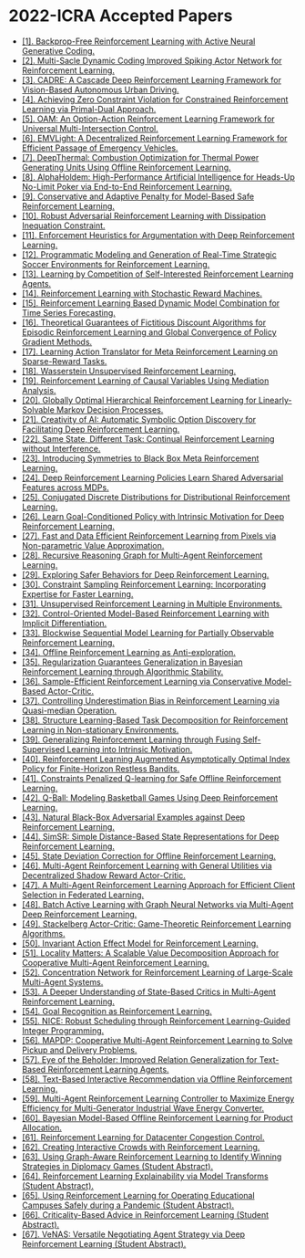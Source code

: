 # 2022-ICRA Accepted Papers

 - [[1]. Backprop-Free Reinforcement Learning with Active Neural Generative Coding.](https://ojs.aaai.org/index.php/AAAI/article/view/19876)
 - [[2]. Multi-Sacle Dynamic Coding Improved Spiking Actor Network for Reinforcement Learning.](https://ojs.aaai.org/index.php/AAAI/article/view/19879)
 - [[3]. CADRE: A Cascade Deep Reinforcement Learning Framework for Vision-Based Autonomous Urban Driving.](https://ojs.aaai.org/index.php/AAAI/article/view/20259)
 - [[4]. Achieving Zero Constraint Violation for Constrained Reinforcement Learning via Primal-Dual Approach.](https://ojs.aaai.org/index.php/AAAI/article/view/20281)
 - [[5]. OAM: An Option-Action Reinforcement Learning Framework for Universal Multi-Intersection Control.](https://ojs.aaai.org/index.php/AAAI/article/view/20378)
 - [[6]. EMVLight: A Decentralized Reinforcement Learning Framework for Efficient Passage of Emergency Vehicles.](https://ojs.aaai.org/index.php/AAAI/article/view/20383)
 - [[7]. DeepThermal: Combustion Optimization for Thermal Power Generating Units Using Offline Reinforcement Learning.](https://ojs.aaai.org/index.php/AAAI/article/view/20393)
 - [[8]. AlphaHoldem: High-Performance Artificial Intelligence for Heads-Up No-Limit Poker via End-to-End Reinforcement Learning.](https://ojs.aaai.org/index.php/AAAI/article/view/20394)
 - [[9]. Conservative and Adaptive Penalty for Model-Based Safe Reinforcement Learning.](https://ojs.aaai.org/index.php/AAAI/article/view/20478)
 - [[10]. Robust Adversarial Reinforcement Learning with Dissipation Inequation Constraint.](https://ojs.aaai.org/index.php/AAAI/article/view/20481)
 - [[11]. Enforcement Heuristics for Argumentation with Deep Reinforcement Learning.](https://ojs.aaai.org/index.php/AAAI/article/view/20497)
 - [[12]. Programmatic Modeling and Generation of Real-Time Strategic Soccer Environments for Reinforcement Learning.](https://ojs.aaai.org/index.php/AAAI/article/view/20549)
 - [[13]. Learning by Competition of Self-Interested Reinforcement Learning Agents.](https://ojs.aaai.org/index.php/AAAI/article/view/20589)
 - [[14]. Reinforcement Learning with Stochastic Reward Machines.](https://ojs.aaai.org/index.php/AAAI/article/view/20594)
 - [[15]. Reinforcement Learning Based Dynamic Model Combination for Time Series Forecasting.](https://ojs.aaai.org/index.php/AAAI/article/view/20618)
 - [[16]. Theoretical Guarantees of Fictitious Discount Algorithms for Episodic Reinforcement Learning and Global Convergence of Policy Gradient Methods.](https://ojs.aaai.org/index.php/AAAI/article/view/20633)
 - [[17]. Learning Action Translator for Meta Reinforcement Learning on Sparse-Reward Tasks.](https://ojs.aaai.org/index.php/AAAI/article/view/20635)
 - [[18]. Wasserstein Unsupervised Reinforcement Learning.](https://ojs.aaai.org/index.php/AAAI/article/view/20645)
 - [[19]. Reinforcement Learning of Causal Variables Using Mediation Analysis.](https://ojs.aaai.org/index.php/AAAI/article/view/20648)
 - [[20]. Globally Optimal Hierarchical Reinforcement Learning for Linearly-Solvable Markov Decision Processes.](https://ojs.aaai.org/index.php/AAAI/article/view/20655)
 - [[21]. Creativity of AI: Automatic Symbolic Option Discovery for Facilitating Deep Reinforcement Learning.](https://ojs.aaai.org/index.php/AAAI/article/view/20663)
 - [[22]. Same State, Different Task: Continual Reinforcement Learning without Interference.](https://ojs.aaai.org/index.php/AAAI/article/view/20674)
 - [[23]. Introducing Symmetries to Black Box Meta Reinforcement Learning.](https://ojs.aaai.org/index.php/AAAI/article/view/20681)
 - [[24]. Deep Reinforcement Learning Policies Learn Shared Adversarial Features across MDPs.](https://ojs.aaai.org/index.php/AAAI/article/view/20684)
 - [[25]. Conjugated Discrete Distributions for Distributional Reinforcement Learning.](https://ojs.aaai.org/index.php/AAAI/article/view/20716)
 - [[26]. Learn Goal-Conditioned Policy with Intrinsic Motivation for Deep Reinforcement Learning.](https://ojs.aaai.org/index.php/AAAI/article/view/20721)
 - [[27]. Fast and Data Efficient Reinforcement Learning from Pixels via Non-parametric Value Approximation.](https://ojs.aaai.org/index.php/AAAI/article/view/20728)
 - [[28]. Recursive Reasoning Graph for Multi-Agent Reinforcement Learning.](https://ojs.aaai.org/index.php/AAAI/article/view/20733)
 - [[29]. Exploring Safer Behaviors for Deep Reinforcement Learning.](https://ojs.aaai.org/index.php/AAAI/article/view/20737)
 - [[30]. Constraint Sampling Reinforcement Learning: Incorporating Expertise for Faster Learning.](https://ojs.aaai.org/index.php/AAAI/article/view/20753)
 - [[31]. Unsupervised Reinforcement Learning in Multiple Environments.](https://ojs.aaai.org/index.php/AAAI/article/view/20754)
 - [[32]. Control-Oriented Model-Based Reinforcement Learning with Implicit Differentiation.](https://ojs.aaai.org/index.php/AAAI/article/view/20758)
 - [[33]. Blockwise Sequential Model Learning for Partially Observable Reinforcement Learning.](https://ojs.aaai.org/index.php/AAAI/article/view/20764)
 - [[34]. Offline Reinforcement Learning as Anti-exploration.](https://ojs.aaai.org/index.php/AAAI/article/view/20783)
 - [[35]. Regularization Guarantees Generalization in Bayesian Reinforcement Learning through Algorithmic Stability.](https://ojs.aaai.org/index.php/AAAI/article/view/20818)
 - [[36]. Sample-Efficient Reinforcement Learning via Conservative Model-Based Actor-Critic.](https://ojs.aaai.org/index.php/AAAI/article/view/20839)
 - [[37]. Controlling Underestimation Bias in Reinforcement Learning via Quasi-median Operation.](https://ojs.aaai.org/index.php/AAAI/article/view/20840)
 - [[38]. Structure Learning-Based Task Decomposition for Reinforcement Learning in Non-stationary Environments.](https://ojs.aaai.org/index.php/AAAI/article/view/20844)
 - [[39]. Generalizing Reinforcement Learning through Fusing Self-Supervised Learning into Intrinsic Motivation.](https://ojs.aaai.org/index.php/AAAI/article/view/20847)
 - [[40]. Reinforcement Learning Augmented Asymptotically Optimal Index Policy for Finite-Horizon Restless Bandits.](https://ojs.aaai.org/index.php/AAAI/article/view/20852)
 - [[41]. Constraints Penalized Q-learning for Safe Offline Reinforcement Learning.](https://ojs.aaai.org/index.php/AAAI/article/view/20855)
 - [[42]. Q-Ball: Modeling Basketball Games Using Deep Reinforcement Learning.](https://ojs.aaai.org/index.php/AAAI/article/view/20861)
 - [[43]. Natural Black-Box Adversarial Examples against Deep Reinforcement Learning.](https://ojs.aaai.org/index.php/AAAI/article/view/20876)
 - [[44]. SimSR: Simple Distance-Based State Representations for Deep Reinforcement Learning.](https://ojs.aaai.org/index.php/AAAI/article/view/20883)
 - [[45]. State Deviation Correction for Offline Reinforcement Learning.](https://ojs.aaai.org/index.php/AAAI/article/view/20886)
 - [[46]. Multi-Agent Reinforcement Learning with General Utilities via Decentralized Shadow Reward Actor-Critic.](https://ojs.aaai.org/index.php/AAAI/article/view/20887)
 - [[47]. A Multi-Agent Reinforcement Learning Approach for Efficient Client Selection in Federated Learning.](https://ojs.aaai.org/index.php/AAAI/article/view/20894)
 - [[48]. Batch Active Learning with Graph Neural Networks via Multi-Agent Deep Reinforcement Learning.](https://ojs.aaai.org/index.php/AAAI/article/view/20897)
 - [[49]. Stackelberg Actor-Critic: Game-Theoretic Reinforcement Learning Algorithms.](https://ojs.aaai.org/index.php/AAAI/article/view/20908)
 - [[50]. Invariant Action Effect Model for Reinforcement Learning.](https://ojs.aaai.org/index.php/AAAI/article/view/20913)
 - [[51]. Locality Matters: A Scalable Value Decomposition Approach for Cooperative Multi-Agent Reinforcement Learning.](https://ojs.aaai.org/index.php/AAAI/article/view/20915)
 - [[52]. Concentration Network for Reinforcement Learning of Large-Scale Multi-Agent Systems.](https://ojs.aaai.org/index.php/AAAI/article/view/21165)
 - [[53]. A Deeper Understanding of State-Based Critics in Multi-Agent Reinforcement Learning.](https://ojs.aaai.org/index.php/AAAI/article/view/21171)
 - [[54]. Goal Recognition as Reinforcement Learning.](https://ojs.aaai.org/index.php/AAAI/article/view/21198)
 - [[55]. NICE: Robust Scheduling through Reinforcement Learning-Guided Integer Programming.](https://ojs.aaai.org/index.php/AAAI/article/view/21218)
 - [[56]. MAPDP: Cooperative Multi-Agent Reinforcement Learning to Solve Pickup and Delivery Problems.](https://ojs.aaai.org/index.php/AAAI/article/view/21236)
 - [[57]. Eye of the Beholder: Improved Relation Generalization for Text-Based Reinforcement Learning Agents.](https://ojs.aaai.org/index.php/AAAI/article/view/21358)
 - [[58]. Text-Based Interactive Recommendation via Offline Reinforcement Learning.](https://ojs.aaai.org/index.php/AAAI/article/view/21424)
 - [[59]. Multi-Agent Reinforcement Learning Controller to Maximize Energy Efficiency for Multi-Generator Industrial Wave Energy Converter.](https://ojs.aaai.org/index.php/AAAI/article/view/21473)
 - [[60]. Bayesian Model-Based Offline Reinforcement Learning for Product Allocation.](https://ojs.aaai.org/index.php/AAAI/article/view/21523)
 - [[61]. Reinforcement Learning for Datacenter Congestion Control.](https://ojs.aaai.org/index.php/AAAI/article/view/21535)
 - [[62]. Creating Interactive Crowds with Reinforcement Learning.](https://ojs.aaai.org/index.php/AAAI/article/view/21580)
 - [[63]. Using Graph-Aware Reinforcement Learning to Identify Winning Strategies in Diplomacy Games (Student Abstract).](https://ojs.aaai.org/index.php/AAAI/article/view/21586)
 - [[64]. Reinforcement Learning Explainability via Model Transforms (Student Abstract).](https://ojs.aaai.org/index.php/AAAI/article/view/21608)
 - [[65]. Using Reinforcement Learning for Operating Educational Campuses Safely during a Pandemic (Student Abstract).](https://ojs.aaai.org/index.php/AAAI/article/view/21649)
 - [[66]. Criticality-Based Advice in Reinforcement Learning (Student Abstract).](https://ojs.aaai.org/index.php/AAAI/article/view/21665)
 - [[67]. VeNAS: Versatile Negotiating Agent Strategy via Deep Reinforcement Learning (Student Abstract).](https://ojs.aaai.org/index.php/AAAI/article/view/21669)
